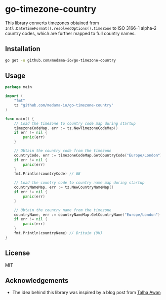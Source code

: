 # go-timezone-country

This library converts timezones obtained from `Intl.DateTimeFormat().resolvedOptions().timeZone` to ISO 3166-1 alpha-2 country codes, which are further mapped to full country names.

## Installation

```bash
go get -u github.com/medama-io/go-timezone-country
```

## Usage

```go
package main

import (
    "fmt"
    tz "github.com/medama-io/go-timezone-country"
)

func main() {
    // Load the timezone to country code map during startup
    timezoneCodeMap, err := tz.NewTimezoneCodeMap()
    if err != nil {
        panic(err)
    }

    // Obtain the country code from the timezone
    countryCode, err := timezoneCodeMap.GetCountryCode("Europe/London")
    if err != nil {
        panic(err)
    }
    fmt.Println(countryCode) // GB

    // Load the country code to country name map during startup
    countryNameMap, err := tz.NewCountryNameMap()
    if err != nil {
        panic(err)
    }

    // Obtain the country name from the timezone
    countryName, err := countryNameMap.GetCountryName("Europe/London")
    if err != nil {
        panic(err)
    }
    fmt.Println(countryName) // Britain (UK)
}
```

## License

MIT

## Acknowledgements

- The idea behind this library was inspired by a blog post from [Talha Awan](https://www.techighness.com/post/get-user-country-and-region-on-browser-with-javascript-only/)
